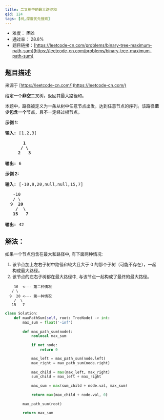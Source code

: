 ```yaml
---
title: 二叉树中的最大路径和
qid: 124
tags: [树,深度优先搜索]
---
```



- 难度： 困难
- 通过率： 28.8%
- 题目链接：[https://leetcode-cn.com/problems/binary-tree-maximum-path-sum](https://leetcode-cn.com/problems/binary-tree-maximum-path-sum)


## 题目描述

来源于 [https://leetcode-cn.com/](https://leetcode-cn.com/)

<p>给定一个<strong>非空</strong>二叉树，返回其最大路径和。</p>

<p>本题中，路径被定义为一条从树中任意节点出发，达到任意节点的序列。该路径<strong>至少包含一个</strong>节点，且不一定经过根节点。</p>

<p><strong>示例 1:</strong></p>

<pre><strong>输入:</strong> [1,2,3]

       <strong>1</strong>
      <strong>/ \</strong>
     <strong>2</strong>   <strong>3</strong>

<strong>输出:</strong> 6
</pre>

<p><strong>示例&nbsp;2:</strong></p>

<pre><strong>输入:</strong> [-10,9,20,null,null,15,7]

&nbsp;  -10
&nbsp; &nbsp;/ \
&nbsp; 9 &nbsp;<strong>20</strong>
&nbsp; &nbsp; <strong>/ &nbsp;\</strong>
&nbsp; &nbsp;<strong>15 &nbsp; 7</strong>

<strong>输出:</strong> 42</pre>


## 解法：

如果一个节点包含在最大和路径中, 有下面两种情况:

1. 该节点加上左右子树中路径和较大且大于 0 的那个子树（可能不存在），一起构成最大路径。
2. 该节点的左右子树都在最大路径中, 与该节点一起构成了最终的最大路径。

```
    10  <--- 第二种情况
   / \
  9  20 <--- 第一种情况
    /  \
   15   7
```

```python
class Solution:
    def maxPathSum(self, root: TreeNode) -> int:
        max_sum = float('-inf')
        
        def max_path_sum(node):
            nonlocal max_sum
            
            if not node:
                return 0

            max_left = max_path_sum(node.left)
            max_right = max_path_sum(node.right)
            
            max_child = max(max_left, max_right)
            sum_child = max_left + max_right
            
            max_sum = max(sum_child + node.val, max_sum)
            
            return max(max_child + node.val, 0)
        
        max_path_sum(root)
        
        return max_sum
```